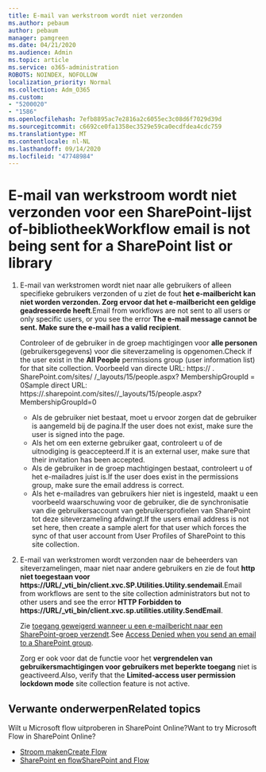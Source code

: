 ```yaml
---
title: E-mail van werkstroom wordt niet verzonden
ms.author: pebaum
author: pebaum
manager: pamgreen
ms.date: 04/21/2020
ms.audience: Admin
ms.topic: article
ms.service: o365-administration
ROBOTS: NOINDEX, NOFOLLOW
localization_priority: Normal
ms.collection: Adm_O365
ms.custom:
- "5200020"
- "1586"
ms.openlocfilehash: 7efb8895ac7e2816a2c6055ec3c08d6f7029d39d
ms.sourcegitcommit: c6692ce0fa1358ec3529e59ca0ecdfdea4cdc759
ms.translationtype: MT
ms.contentlocale: nl-NL
ms.lasthandoff: 09/14/2020
ms.locfileid: "47748984"
---
```

# <a name="workflow-email-is-not-being-sent-for-a-sharepoint-list-or-library"></a><span data-ttu-id="7d097-102">E-mail van werkstroom wordt niet verzonden voor een SharePoint-lijst of-bibliotheek</span><span class="sxs-lookup"><span data-stu-id="7d097-102">Workflow email is not being sent for a SharePoint list or library</span></span>

1. <span data-ttu-id="7d097-103">E-mail van werkstromen wordt niet naar alle gebruikers of alleen specifieke gebruikers verzonden of u ziet de fout **het e-mailbericht kan niet worden verzonden. Zorg ervoor dat het e-mailbericht een geldige geadresseerde heeft**.</span><span class="sxs-lookup"><span data-stu-id="7d097-103">Email from workflows are not sent to all users or only specific users, or you see the error **The e-mail message cannot be sent. Make sure the e-mail has a valid recipient**.</span></span>

    <span data-ttu-id="7d097-104">Controleer of de gebruiker in de groep machtigingen voor **alle personen** (gebruikersgegevens) voor die siteverzameling is opgenomen.</span><span class="sxs-lookup"><span data-stu-id="7d097-104">Check if the user exist in the **All People** permissions group (user information list) for that site collection.</span></span>  <span data-ttu-id="7d097-105">Voorbeeld van directe URL: https:// <tenant> . SharePoint.com/sites/ <sitename> /_layouts/15/people.aspx? MembershipGroupId = 0</span><span class="sxs-lookup"><span data-stu-id="7d097-105">Sample direct URL: https://<tenant>.sharepoint.com/sites/<sitename>/_layouts/15/people.aspx?MembershipGroupId=0</span></span>

    - <span data-ttu-id="7d097-106">Als de gebruiker niet bestaat, moet u ervoor zorgen dat de gebruiker is aangemeld bij de pagina.</span><span class="sxs-lookup"><span data-stu-id="7d097-106">If the user does not exist, make sure the user is signed into the page.</span></span> 
    - <span data-ttu-id="7d097-107">Als het om een externe gebruiker gaat, controleert u of de uitnodiging is geaccepteerd.</span><span class="sxs-lookup"><span data-stu-id="7d097-107">If it is an external user, make sure that their invitation has been accepted.</span></span>
    - <span data-ttu-id="7d097-108">Als de gebruiker in de groep machtigingen bestaat, controleert u of het e-mailadres juist is.</span><span class="sxs-lookup"><span data-stu-id="7d097-108">If the user does exist in the permissions group, make sure the email address is correct.</span></span>
    - <span data-ttu-id="7d097-109">Als het e-mailadres van gebruikers hier niet is ingesteld, maakt u een voorbeeld waarschuwing voor de gebruiker, die de synchronisatie van die gebruikersaccount van gebruikersprofielen van SharePoint tot deze siteverzameling afdwingt.</span><span class="sxs-lookup"><span data-stu-id="7d097-109">If the users email address is not set here, then create a sample alert for that user which forces the sync of that user account from User Profiles of SharePoint to this site collection.</span></span>
 
2. <span data-ttu-id="7d097-110">E-mail van werkstromen wordt verzonden naar de beheerders van siteverzamelingen, maar niet naar andere gebruikers en zie de fout **http niet toegestaan voor <span>https:</span>//URL/_vti_bin/client.xvc.SP.Utilities.Utility.sendemail**.</span><span class="sxs-lookup"><span data-stu-id="7d097-110">Email from workflows are sent to the site collection administrators but not to other users and see the error **HTTP Forbidden to <span>https:</span>//URL/_vti_bin/client.xvc.sp.utilities.utility.SendEmail**.</span></span>
 

    <span data-ttu-id="7d097-111">Zie [toegang geweigerd wanneer u een e-mailbericht naar een SharePoint-groep verzendt](https://docs.microsoft.com/sharepoint/support/sharing-and-permissions/access-denied-when-send-an-email-to-groups).</span><span class="sxs-lookup"><span data-stu-id="7d097-111">See [Access Denied when you send an email to a SharePoint group](https://docs.microsoft.com/sharepoint/support/sharing-and-permissions/access-denied-when-send-an-email-to-groups).</span></span>

    <span data-ttu-id="7d097-112">Zorg er ook voor dat de functie voor het **vergrendelen van gebruikersmachtigingen voor gebruikers met beperkte toegang** niet is geactiveerd.</span><span class="sxs-lookup"><span data-stu-id="7d097-112">Also, verify that the **Limited-access user permission lockdown mode** site collection feature is not active.</span></span>


## <a name="related-topics"></a><span data-ttu-id="7d097-113">Verwante onderwerpen</span><span class="sxs-lookup"><span data-stu-id="7d097-113">Related topics</span></span>
<span data-ttu-id="7d097-114">Wilt u Microsoft flow uitproberen in SharePoint Online?</span><span class="sxs-lookup"><span data-stu-id="7d097-114">Want to try Microsoft Flow in SharePoint Online?</span></span>
- [<span data-ttu-id="7d097-115">Stroom maken</span><span class="sxs-lookup"><span data-stu-id="7d097-115">Create Flow</span></span>](https://support.office.com/article/Create-a-flow-for-a-list-or-library-in-SharePoint-Online-or-OneDrive-for-Business-a9c3e03b-0654-46af-a254-20252e580d01) 
- [<span data-ttu-id="7d097-116">SharePoint en flow</span><span class="sxs-lookup"><span data-stu-id="7d097-116">SharePoint and Flow</span></span>](https://flow.microsoft.com/blog/sharepoint-and-flow/) 


